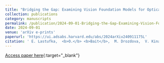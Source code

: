 ```yaml
---
title: "Bridging the Gap: Examining Vision Foundation Models for Optical and Radio Astronomy Applications"
collection: publications
category: manuscripts
permalink: /publication/2024-09-01-Bridging-the-Gap-Examining-Vision-Foundation-Models-for-Optical-and-Radio-Astronomy-Applications
date: 2024-09-01
venue: 'arXiv e-prints'
paperurl: 'https://ui.adsabs.harvard.edu/abs/2024arXiv240911175L'
citation: ' E. Lastufka,  <b>O.</b> <b>Bait</b>,  M. Drozdova,  V. Kinakh,  D. Piras,  M. Audard,  M. Dessauges-Zavadsky,  T. Holotyak,  D. Schaerer,  S. Voloshynovskiy, &quot;Bridging the Gap: Examining Vision Foundation Models for Optical and Radio Astronomy Applications.&quot; arXiv e-prints, 2024.'
---
```

[Access paper here](https://ui.adsabs.harvard.edu/abs/2024arXiv240911175L){:target="_blank"}

